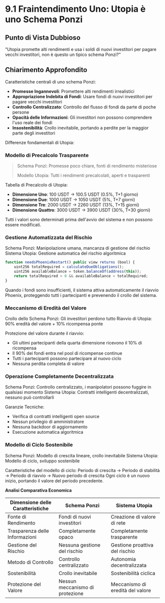 # 9.1 Fraintendimento Uno: Utopia è uno Schema Ponzi

## Punto di Vista Dubbioso
"Utopia promette alti rendimenti e usa i soldi di nuovi investitori per pagare vecchi investitori, non è questo un tipico schema Ponzi?"

## Chiarimento Approfondito

Caratteristiche centrali di uno schema Ponzi:

- **Promesse Ingannevoli**: Promettere alti rendimenti irrealistici
- **Appropriazione Indebita di Fondi**: Usare fondi di nuovi investitori per pagare vecchi investitori
- **Controllo Centralizzato**: Controllo del flusso di fondi da parte di poche persone
- **Opacità delle Informazioni**: Gli investitori non possono comprendere l'uso reale dei fondi
- **Insostenibilità**: Crollo inevitabile, portando a perdite per la maggior parte degli investitori

Differenze fondamentali di Utopia:

### Modello di Precalcolo Trasparente
> Schema Ponzi: Promesse poco chiare, fonti di rendimento misteriose
> 
> Modello Utopia: Tutti i rendimenti precalcolati, aperti e trasparenti

Tabella di Precalcolo di Utopia:

- **Dimensione Uno**: 100 USDT → 100.5 USDT (0.5%, T+1 giorno)
- **Dimensione Due**: 1000 USDT → 1050 USDT (5%, T+7 giorni)
- **Dimensione Tre**: 2000 USDT → 2260 USDT (13%, T+15 giorni)
- **Dimensione Quattro**: 3000 USDT → 3900 USDT (30%, T+30 giorni)

Tutti i valori sono determinati prima dell'avvio del sistema e non possono essere modificati.

### Gestione Automatizzata del Rischio

Schema Ponzi: Manipolazione umana, mancanza di gestione del rischio
Sistema Utopia: Gestione automatica del rischio algoritmica

```javascript
function needsPhoenixRestart() public view returns (bool) {
    uint256 totalRequired = calculateDueObligations();
    uint256 availableBalance = token.balanceOf(address(this));
    return totalRequired > 0 && availableBalance < totalRequired;
}
```

Quando i fondi sono insufficienti, il sistema attiva automaticamente il riavvio Phoenix, proteggendo tutti i partecipanti e prevenendo il crollo del sistema.

### Meccanismo di Eredità del Valore

Crollo dello Schema Ponzi: Gli investitori perdono tutto
Riavvio di Utopia: 90% eredità del valore + 10% ricompensa ponte

Protezione del valore durante il riavvio:

- Gli ultimi partecipanti della quarta dimensione ricevono il 10% di ricompensa
- Il 90% dei fondi entra nel pool di ricompense continue
- Tutti i partecipanti possono partecipare al nuovo ciclo
- Nessuna perdita completa di valore

### Operazione Completamente Decentralizzata

Schema Ponzi: Controllo centralizzato, i manipolatori possono fuggire in qualsiasi momento
Sistema Utopia: Contratti intelligenti decentralizzati, nessuno può controllarli

Garanzie Tecniche:

- Verifica di contratti intelligenti open source
- Nessun privilegio di amministratore
- Nessuna backdoor di aggiornamento
- Esecuzione automatica algoritmica

### Modello di Ciclo Sostenibile

Schema Ponzi: Modello di crescita lineare, crollo inevitabile
Sistema Utopia: Modello di ciclo, sviluppo sostenibile

Caratteristiche del modello di ciclo: Periodo di crescita → Periodo di stabilità → Periodo di riavvio → Nuovo periodo di crescita
Ogni ciclo è un nuovo inizio, portando il valore del periodo precedente.

**Analisi Comparativa Economica**

| Dimensione delle Caratteristiche | Schema Ponzi | Sistema Utopia |
|---------|---------|-----------|
| Fonte di Rendimento | Fondi di nuovi investitori | Creazione di valore di rete |
| Trasparenza delle Informazioni | Completamente opaco | Completamente trasparente |
| Gestione del Rischio | Nessuna gestione del rischio | Gestione proattiva del rischio |
| Metodo di Controllo | Controllo centralizzato | Autonomia decentralizzata |
| Sostenibilità | Crollo inevitabile | Sostenibilità ciclica |
| Protezione del Valore | Nessun meccanismo di protezione | Meccanismo di eredità del valore |